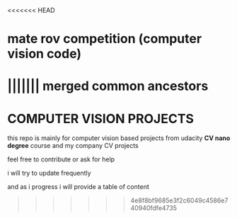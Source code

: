 <<<<<<< HEAD
# mate rov competition (computer vision code)
||||||| merged common ancestors
=======
# COMPUTER VISION PROJECTS
this repo is mainly for computer vision based projects from udacity **CV nano degree** course and my company CV projects 

feel free to contribute or ask for help 

i will try to update frequently 

and as i progress i will provide a table of content
>>>>>>> 4e8f8bf9685e3f2c6049c4586e740940fdfe4735
